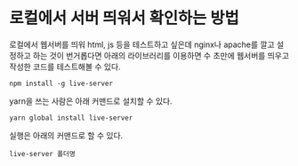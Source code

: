 # 로컬에서 서버 띄워서 확인하는 방법
로컬에서 웹서버를 띄워 html, js 등을 테스트하고 싶은데 nginx나 apache를 깔고 설정하고 하는 것이 번거롭다면 아래의 라이브러리를 이용하면 수 초만에 웹서버를 띄우고 작성한 코드를 테스트해볼 수 있다.

```npm install -g live-server```

yarn을 쓰는 사람은 아래 커맨드로 설치할 수 있다.  

```yarn global install live-server```

실행은 아래의 커맨드로 할 수 있다.

``` live-server 폴더명 ```
